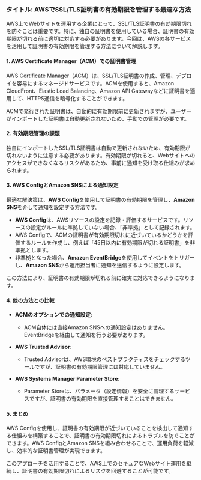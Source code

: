 ### タイトル: AWSでSSL/TLS証明書の有効期限を管理する最適な方法

AWS上でWebサイトを運用する企業にとって、SSL/TLS証明書の有効期限切れを防ぐことは重要です。特に、独自の証明書を使用している場合、証明書の有効期限が切れる前に適切に対応する必要があります。今回は、AWSの各サービスを活用して証明書の有効期限を管理する方法について解説します。

#### 1. **AWS Certificate Manager（ACM）での証明書管理**
AWS Certificate Manager（ACM）は、SSL/TLS証明書の作成、管理、デプロイを容易にするマネージドサービスです。ACMを使用すると、Amazon CloudFront、Elastic Load Balancing、Amazon API Gatewayなどに証明書を適用して、HTTPS通信を暗号化することができます。

ACMで発行された証明書は、自動的に有効期限前に更新されますが、ユーザーがインポートした証明書は自動更新されないため、手動での管理が必要です。

#### 2. **有効期限管理の課題**
独自にインポートしたSSL/TLS証明書は自動で更新されないため、有効期限が切れないように注意する必要があります。有効期限が切れると、Webサイトへのアクセスができなくなるリスクがあるため、事前に通知を受け取る仕組みが求められます。

#### 3. **AWS ConfigとAmazon SNSによる通知設定**
最適な解決策は、**AWS Config**を使用して証明書の有効期限を管理し、**Amazon SNS**を介して通知を設定する方法です。

- **AWS Config**は、AWSリソースの設定を記録・評価するサービスです。リソースの設定がルールに準拠していない場合、「非準拠」として記録されます。
- AWS Configで、ACMの証明書が有効期限切れに近づいているかどうかを評価するルールを作成し、例えば「45日以内に有効期限が切れる証明書」を非準拠とします。
- 非準拠となった場合、**Amazon EventBridge**を使用してイベントをトリガーし、**Amazon SNS**から運用担当者に通知を送信するように設定します。

この方法により、証明書の有効期限が切れる前に確実に対応できるようになります。

#### 4. **他の方法との比較**

- **ACMのオプションでの通知設定**:
  - ACM自体には直接Amazon SNSへの通知設定はありません。EventBridgeを経由して通知を行う必要があります。

- **AWS Trusted Advisor**:
  - Trusted Advisorは、AWS環境のベストプラクティスをチェックするツールですが、証明書の有効期限管理には対応していません。

- **AWS Systems Manager Parameter Store**:
  - Parameter Storeは、パラメータ（設定情報）を安全に管理するサービスですが、証明書の有効期限を直接管理することはできません。

#### 5. **まとめ**
AWS Configを使用し、証明書の有効期限が近づいていることを検出して通知する仕組みを構築することで、証明書の有効期限切れによるトラブルを防ぐことができます。AWS ConfigとAmazon SNSを組み合わせることで、運用負荷を軽減し、効率的な証明書管理が実現できます。

このアプローチを活用することで、AWS上でのセキュアなWebサイト運用を継続し、証明書の有効期限切れによるリスクを回避することが可能です。